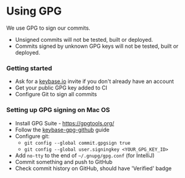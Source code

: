 Using GPG
=========

We use GPG to sign our commits.

* Unsigned commits will not be tested, built or deployed.
* Commits signed by unknown GPG keys will not be tested, built or deployed.

### Getting started

* Ask for a [keybase.io](https://keybase.io) invite if you don't already have an account
* Get your public GPG key added to CI
* Configure Git to sign all commits

### Setting up GPG signing on Mac OS

* Install GPG Suite - https://gpgtools.org/
* Follow the [keybase-gpg-github](https://github.com/pstadler/keybase-gpg-github) guide
* Configure git:
  * `git config --global commit.gpgsign true`
  * `git config --global user.signingkey <YOUR_GPG_KEY_ID>`
* Add `no-tty` to the end of `~/.gnupg/gpg.conf` (for IntelliJ)
* Commit something and push to GitHub
* Check commit history on GitHub, should have 'Verified' badge
